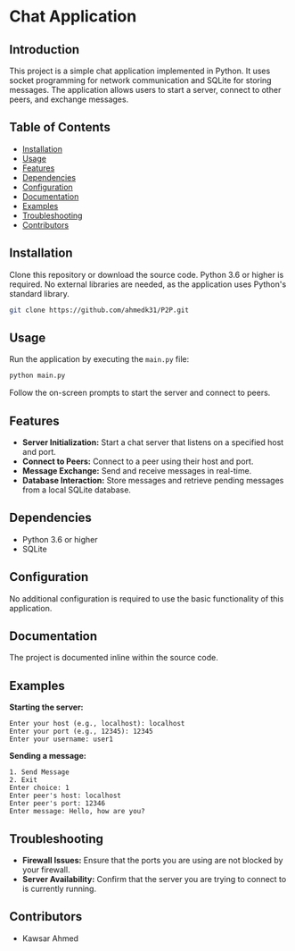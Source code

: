 # Chat Application

## Introduction
This project is a simple chat application implemented in Python. It uses socket programming for network communication and SQLite for storing messages. The application allows users to start a server, connect to other peers, and exchange messages.

## Table of Contents
- [Installation](#installation)
- [Usage](#usage)
- [Features](#features)
- [Dependencies](#dependencies)
- [Configuration](#configuration)
- [Documentation](#documentation)
- [Examples](#examples)
- [Troubleshooting](#troubleshooting)
- [Contributors](#contributors)

## Installation
Clone this repository or download the source code. Python 3.6 or higher is required. No external libraries are needed, as the application uses Python's standard library.

```bash
git clone https://github.com/ahmedk31/P2P.git
```

## Usage
Run the application by executing the `main.py` file:

```bash
python main.py
```

Follow the on-screen prompts to start the server and connect to peers.

## Features
- **Server Initialization:** Start a chat server that listens on a specified host and port.
- **Connect to Peers:** Connect to a peer using their host and port.
- **Message Exchange:** Send and receive messages in real-time.
- **Database Interaction:** Store messages and retrieve pending messages from a local SQLite database.

## Dependencies
- Python 3.6 or higher
- SQLite 

## Configuration
No additional configuration is required to use the basic functionality of this application.

## Documentation
The project is documented inline within the source code.

## Examples
**Starting the server:**
```plaintext
Enter your host (e.g., localhost): localhost
Enter your port (e.g., 12345): 12345
Enter your username: user1
```
**Sending a message:**
```plaintext
1. Send Message
2. Exit
Enter choice: 1
Enter peer's host: localhost
Enter peer's port: 12346
Enter message: Hello, how are you?
```
## Troubleshooting
- **Firewall Issues:** Ensure that the ports you are using are not blocked by your firewall.
- **Server Availability:** Confirm that the server you are trying to connect to is currently running.

## Contributors
- Kawsar Ahmed

